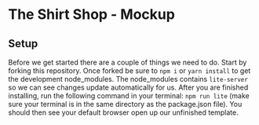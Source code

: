 # The Shirt Shop - Mockup

## Setup
Before we get started there are a couple of things we need to do. Start by forking this repository. Once forked be sure to `npm i` or `yarn install` to get the development node_modules. The node_modules contains `lite-server` so we can see changes update automatically for us. After you are finished installing, run the following command in your terminal: `npm run lite` (make sure your terminal is in the same directory as the package.json file). You should then see your default browser open up our unfinished template.